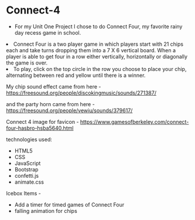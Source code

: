 <h1>Connect-4</h1>
<ul>
  <li>For my Unit One Project I chose to do Connect Four, my favorite rainy day recess game in school.</ul> 
  <li>Connect Four is a two player game in which players start with  21 chips each and take turns dropping them into a 7 X 6 vertical board. When a player is able to get four in a row either vertically, horizontally or diagonally the game is over.</li>
  <li>To play, click on the top circle in the row you choose to place your chip, alternating between red and yellow until there is a winner.</li>
</ul>

My chip sound effect came from here - https://freesound.org/people/discokingmusic/sounds/271387/ 

and the party horn came from here - https://freesound.org/people/vewiu/sounds/379617/

Connect 4 image for favicon - https://www.gamesofberkeley.com/connect-four-hasbro-hsba5640.html


technologies used: 
  - HTML5 
  - CSS 
  - JavaScript
  - Bootstrap
  - confetti.js
  - animate.css

Icebox Items -
  - Add a  timer for timed games of Connect Four
  - falling animation for chips
  